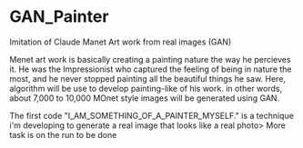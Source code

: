 # GAN_Painter
Imitation of Claude Manet Art work from real images (GAN)

Menet art work is basically creating a painting nature the way he percieves it. He was the Impressionist who captured the feeling of being in nature the most, and he never stopped painting all the beautiful things he saw.
Here, algorithm will be use to develop painting-like of his work. in other words, about 7,000 to 10,000 MOnet style images will be generated using GAN.

The first code "I_AM_SOMETHING_OF_A_PAINTER_MYSELF." is a technique i'm developing to generate a real image that looks like a real photo>
More task is on the run to be done


